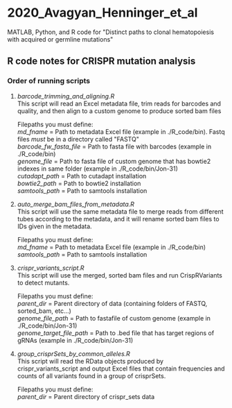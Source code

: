 # 2020_Avagyan_Henninger_et_al
MATLAB, Python, and R code for "Distinct paths to clonal hematopoiesis with acquired or germline mutations"


## R code notes for CRISPR mutation analysis

### Order of running scripts

1. *barcode_trimming_and_aligning.R*  
This script will read an Excel metadata file, trim reads for barcodes and quality, and then align to a custom genome to produce sorted bam files
        
    Filepaths you must define:  
    *md_fname* = Path to metadata Excel file (example in ./R_code/bin). Fastq files *must* be in a directory called "FASTQ"  
    *barcode_fw_fasta_file* = Path to fasta file with barcodes (example in ./R_code/bin)  
    *genome_file* = Path to fasta file of custom genome that has bowtie2 indexes in same folder (example in ./R_code/bin/Jon-31)  
    *cutadapt_path* = Path to cutadapt installation  
    *bowtie2_path* = Path to bowtie2 installation  
    *samtools_path* = Path to samtools installation  

2. *auto_merge_bam_files_from_metadata.R*  
This script will use the same metadata file to merge reads from different tubes according to the metadata, and it will rename sorted bam files to IDs given in the metadata.
        
    Filepaths you must define:          
    *md_fname* = Path to metadata Excel file (example in ./R_code/bin)  
    *samtools_path* = Path to samtools installation  
            
3. *crispr_variants_script.R*  
This script will use the merged, sorted bam files and run CrispRVariants to detect mutants.
    
    Filepaths you must define:  
    *parent_dir* = Parent directory of data (containing folders of FASTQ, sorted_bam, etc...)  
    *genome_file_path* = Path to fastafile of custom genome (example in ./R_code/bin/Jon-31)  
    *genome_target_file_path* = Path to .bed file that has target regions of gRNAs (example in ./R_code/bin/Jon-31)  
    
4. *group_crisprSets_by_common_alleles.R*  
This script will read the RData objects produced by crispr_variants_script and output Excel files that contain frequencies and counts of all variants found in a group of crisprSets.
    
    Filepaths you must define:  
    *parent_dir* = Parent directory of crispr_sets data  
